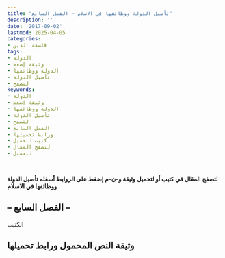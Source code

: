 ```yaml
---
title: "تأصيل الدولة ووظائفها في الاسلام – الفصل السابع"
description: ''
date: '2017-09-02'
lastmod: 2025-04-05
categories:
- فلسفة الدين
tags:
- الدولة
- وثيقة إضغط
- الدولة ووظائفها
- تأصيل الدولة
- لتصفح
keywords:
- الدولة
- وثيقة إضغط
- الدولة ووظائفها
- تأصيل الدولة
- لتصفح
- الفصل السابع
- ورابط تحميلها
- كتيب لتحميل
- لتصفح المقال
- لتحميل

---
```

**لتصفح المقال في كتيب أو لتحميل وثيقة و-ن-م إضغط على الروابط أسفله** **تأصيل الدولة ووظائفها في الاسلام**

## **– الفصل السابع –**

الكتيب

## وثيقة النص المحمول ورابط تحميلها

###
